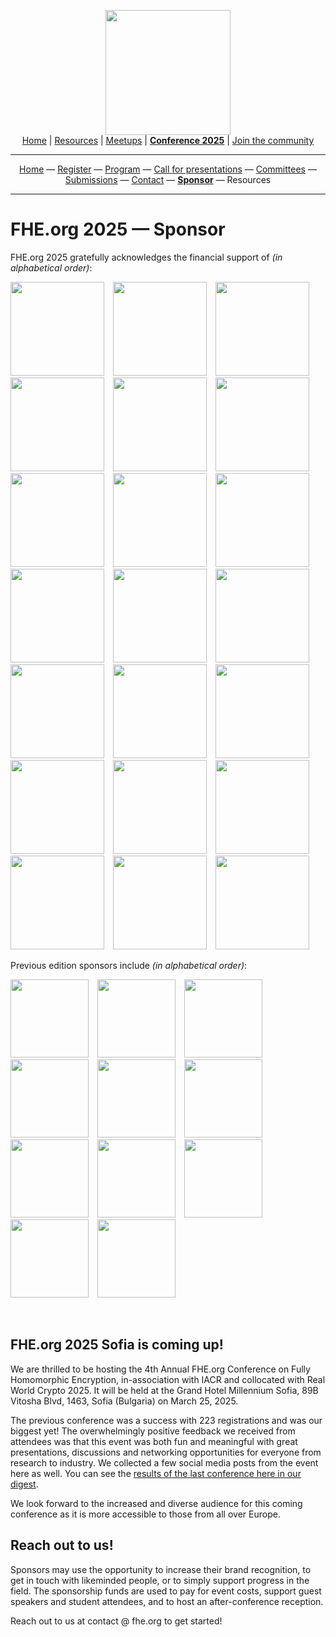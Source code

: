 <!-- Main header navigation -->
<p align="center">
  <img width="200" src="https://user-images.githubusercontent.com/5758427/180978488-db825482-5a58-4c7c-9589-c494a6f0be04.png"><br/>
  <a href="https://fhe-org.github.io">Home</a> | <a href="https://fhe-org.github.io/resources">Resources</a> | <a href="https://fhe-org.github.io/meetups/">Meetups</a> | <a href="https://fhe-org.github.io/conferences/conference-2025/"><b>Conference 2025</b></a> | <a href="https://fhe-org.github.io/community">Join the community</a>
</p>
<hr/>
<!-- /Main header navigation -->


<!-- Header conference 2025 links -->
<p align="center">
  <a href="https://fhe-org.github.io/conferences/conference-2025/">Home</a>
  —
  <a href="https://lu.ma/fhe-org-conference-2025-tickets">Register</a>
  —
  <a href="https://fhe-org.github.io/conferences/conference-2025/program">Program</a>
  —
  <a href="https://fhe-org.github.io/conferences/conference-2025/call-for-presentations">Call for presentations</a>
  —
  <a href="https://fhe-org.github.io/conferences/conference-2025/committees">Committees</a>
  —
  <a href="https://fhe-org.github.io/conferences/conference-2025/submissions">Submissions</a>
  —
  <a href="https://fhe-org.github.io/conferences/conference-2025/contact">Contact</a>
  —
  <a href="https://fhe-org.github.io/conferences/conference-2025/sponsor"><b>Sponsor</b></a>
  —
  Resources
</p>
<hr/>
<!-- /Header conference 2025 links -->


# FHE.org 2025 — Sponsor

FHE.org 2025 gratefully acknowledges the financial support of <i>(in alphabetical order)</i>:

<span style="padding-right:10px"><a href="https://aws.amazon.com/"><img src="https://github.com/FHE-org/fhe-org.github.io/assets/37557436/5b6eaaaf-d115-41ff-b2da-e3643bb06db1" width="150px"></a></span> 
<span style="padding-right:10px"><a href="https://brside.com/"><img src="https://github.com/FHE-org/fhe-org.github.io/assets/37557436/6f4f7bd1-1e13-4671-912a-26035131310f" width="150px"></a></span>
<span style="padding-right:10px"><a href="https://cornami.com/"><img src="https://github.com/FHE-org/fhe-org.github.io/assets/37557436/5501b8c7-c676-4527-b00f-f4b97e8e19f9" width="150px"></a></span> 
<span style="padding-right:10px"><a href="https://desilo.ai/"><img src="https://github.com/FHE-org/fhe-org.github.io/assets/37557436/fd3f8a34-c3c3-4f79-ae17-deb2cc93374f" width="150px"></a></span>
<span style="padding-right:10px"><a href="https://eaglys.co.jp/en/"><img src="https://github.com/FHE-org/fhe-org.github.io/assets/37557436/54a0bb9f-0546-44cb-a1ed-7d0b9785fbd1" width="150px"></a></span>
<span style="padding-right:10px"><a href="https://enveil.com/"><img src="https://github.com/FHE-org/fhe-org.github.io/assets/37557436/87f3007c-1721-490d-98d0-cea5d7e9f9fd" width="150px"></a></span>
<span style="padding-right:10px"><a href="https://heaan.it/"><img src="https://user-images.githubusercontent.com/5758427/216011474-c46580f9-e239-4582-ad21-7cc091cbff18.png" width="150px"></a></span>
<span style="padding-right:10px"><a href="https://www.inco.network/"><img src="https://github.com/FHE-org/fhe-org.github.io/assets/37557436/386095b7-306b-45b0-baa3-d6a1d2d6bca1" width="150px"></a></span>
<span style="padding-right:10px"><a href="https://lambdaclass.com/"><img src="https://github.com/FHE-org/fhe-org.github.io/assets/37557436/5ce3c1d2-dbbe-4556-a2e1-9e3e1d271e0a" width="150px"></a></span>
<span style="padding-right:10px"><a href="https://leastauthority.com/"><img src="https://github.com/FHE-org/fhe-org.github.io/assets/37557436/3ae60557-35ca-408e-94ba-a8c80da21acb" width="150px"></a></span>
<span style="padding-right:10px"><a href="https://mindnetwork.xyz"><img src="https://github.com/user-attachments/assets/ae8ff467-0443-4823-8bf8-e5ac2c2bd5bf" width="150px"></a></span>
<span style="padding-right:10px"><a href="https://nillion.com/"><img src="https://github.com/user-attachments/assets/35ba0f71-d5d1-45bc-9721-ad4c01b49418" width="150px"></a></span>
<span style="padding-right:10px"><a href="https://niobiummicrosystems.com/"><img src="https://github.com/user-attachments/assets/3baddb71-48eb-41fc-b8d1-133d985100b5" width="150px"></a></span>
<span style="padding-right:10px"><a href="https://www.olvid.io/"><img src="https://github.com/FHE-org/fhe-org.github.io/assets/37557436/9a62d077-fd7e-4cd7-8869-2ad0e7bd1e86" width="150px"></a></span>
<span style="padding-right:10px"><a href="https://optalysys.com/"><img src="https://github.com/FHE-org/fhe-org.github.io/assets/37557436/604f8663-a8de-4619-939f-f35d8c166d7f" width="150px"></a></span>
<span style="padding-right:10px"><a href="https://ostif.org"><img src="https://github.com/user-attachments/assets/cb23b5c0-a0d4-40ea-8d4d-7d87841416af" width="150px"></a></span>
<span style="padding-right:10px"><a href="https://scrt.network/"><img src="https://github.com/user-attachments/assets/55cd0288-62ab-4d61-9862-36b152bb3903" width="150px"></a></span>
<span style="padding-right:10px"><a href="https://sightai.io/"><img src="https://github.com/user-attachments/assets/35541a29-a223-4984-9bd5-a6abb5dcd5c1" width="150px"></a></span>
<span style="padding-right:10px"><a href="https://symbolic.software/"><img src="https://github.com/FHE-org/fhe-org.github.io/assets/37557436/7262cee7-f4bd-4f08-983e-03356ddda49c" width="150px"></a></span>
<span style="padding-right:10px"><a href="https://the.engineer/"><img src="https://github.com/FHE-org/fhe-org.github.io/assets/37557436/7b16bcd9-cdbe-4924-956d-caa3adf34697" width="150px"></a></span>
<span style="padding-right:10px"><a href="https://zama.ai"><img src="https://user-images.githubusercontent.com/5758427/185637978-55314bc6-ae80-4afd-9010-0c70f8cb963d.png" width="150px"></a>

Previous edition sponsors include <i>(in alphabetical order)</i>:

<span style="padding-right:10px"><a href="https://cryptoexperts.com/"><img src="https://github.com/FHE-org/fhe-org.github.io/assets/37557436/7478150a-fe4e-4d79-b7fa-a28015dad6ec" width="125px"></a></span> 
<span style="padding-right:10px"><a href="https://fabriccryptography.com/"><img src="https://github.com/FHE-org/fhe-org.github.io/assets/37557436/695f8ca7-87ec-4173-b790-c8d01426f52a" width="125px"></a></span>
<span style="padding-right:10px"><a href="https://flashbots.net/"><img src="https://github.com/FHE-org/fhe-org.github.io/assets/37557436/a35b379f-bfc6-4abc-99a7-9a3c7f1a3e38" width="125px"></a></span>
<span style="padding-right:10px"><a href="https://www.ingonyama.com/"><img src="https://github.com/FHE-org/fhe-org.github.io/assets/37557436/ed42c7a5-22cf-446a-8478-403726db85d1" width="125px"></a></span>
<span style="padding-right:10px"><a href="https://loricacyber.com/"><img src="https://github.com/FHE-org/fhe-org.github.io/assets/37557436/0ea1412f-75eb-46ba-a940-71289fd53d21" width="125px"></a></span>
<span style="padding-right:10px"><a href="https://omniatech.io/"><img src="https://github.com/user-attachments/assets/a673dbc1-3269-4d38-84ec-2b17cd90a976" width="125px"></a></span>
<span style="padding-right:10px"><a href="https://privasea.ai/"><img src="https://github.com/FHE-org/fhe-org.github.io/assets/37557436/29fa56ac-562e-48f5-9924-2deaf4025e9d" width="125px"></a></span>
<span style="padding-right:10px"><a href="https://shostack.org/"><img src="https://github.com/FHE-org/fhe-org.github.io/assets/37557436/a1d21430-aefe-49dd-b0e8-3ae7747fad96" width="125px"></a></span>
<span style="padding-right:10px"><a href="https://tekkare.com/"><img src="https://github.com/FHE-org/fhe-org.github.io/assets/37557436/7f5a5c0d-415b-4450-b7ba-4e670461014d" width="125px"></a></span>
<span style="padding-right:10px"><a href="https://tt-logic.ai/"><img src="https://github.com/FHE-org/fhe-org.github.io/assets/37557436/aa76cacd-a5d5-491c-837f-b2e7b2fda593" width="125px"></a></span>
<span style="padding-right:10px"><a href="https://vaultchem.com/"><img src="https://github.com/FHE-org/fhe-org.github.io/assets/37557436/25977b87-d294-4868-8acb-f3193fa42ace" width="125px"></a></span>

<br>

## FHE.org 2025 Sofia is coming up!

We are thrilled to be hosting the 4th Annual FHE.org Conference on Fully Homomorphic Encryption, in-association with IACR and collocated with Real World Crypto 2025. It will be held at the Grand Hotel Millennium Sofia, 89B Vitosha Blvd, 1463, Sofia (Bulgaria) on March 25, 2025.

The previous conference was a success with 223 registrations and was our biggest yet! The overwhelmingly positive feedback we received from attendees was that this event was both fun and meaningful with great presentations, discussions and networking opportunities for everyone from research to industry. We collected a few social media posts from the event here as well. You can see the [results of the last conference here in our digest](https://fheorg.substack.com/p/fheorg-2024-conclusion).

We look forward to the increased and diverse audience for this coming conference as it is more accessible to those from all over Europe.


## Reach out to us!

Sponsors may use the opportunity to increase their brand recognition, to get in touch with likeminded people, or to simply support progress in the field. The sponsorship funds are used to pay for event costs, support guest speakers and student attendees, and to host an after-conference reception.

Reach out to us at contact @ fhe.org to get started!
